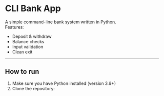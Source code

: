 # CLI Bank App 

A simple command-line bank system written in Python.  
Features:
- Deposit & withdraw
- Balance checks
- Input validation
- Clean exit

---

## How to run
1. Make sure you have Python installed (version 3.6+)
2. Clone the repository:
